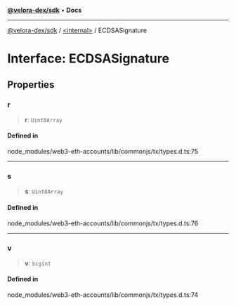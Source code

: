 [**@velora-dex/sdk**](../../README.md) • **Docs**

***

[@velora-dex/sdk](../../globals.md) / [\<internal\>](../README.md) / ECDSASignature

# Interface: ECDSASignature

## Properties

### r

> **r**: `Uint8Array`

#### Defined in

node\_modules/web3-eth-accounts/lib/commonjs/tx/types.d.ts:75

***

### s

> **s**: `Uint8Array`

#### Defined in

node\_modules/web3-eth-accounts/lib/commonjs/tx/types.d.ts:76

***

### v

> **v**: `bigint`

#### Defined in

node\_modules/web3-eth-accounts/lib/commonjs/tx/types.d.ts:74
